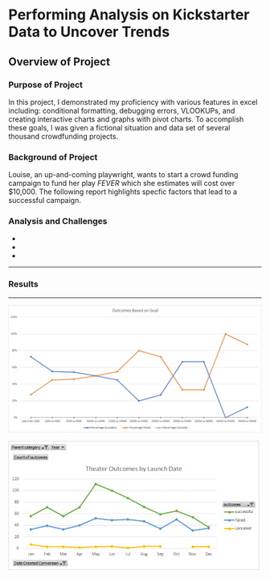 # Performing Analysis on Kickstarter Data to Uncover Trends

## Overview of Project
### Purpose of Project
In this project, I demonstrated my proficiency with various features in excel including: conditional formatting, debugging errors, VLOOKUPs, and creating interactive charts and graphs with pivot charts. To accomplish these goals, I was given a fictional situation and data set of several thousand crowdfunding projects. 
### Background of Project
Louise, an up-and-coming playwright, wants to start a crowd funding campaign to fund her play *FEVER* which she estimates will cost over $10,000. The following report highlights specfic factors that lead to a successful campaign.     

### Analysis and Challenges

*
*
*

---
### Results


---

![Outcomes_vs_Goals](Outcomes_vs_Goals.png)

![Theater_Outcomes_vs_Launch](Theater_Outcomes_vs_Launch.png)


